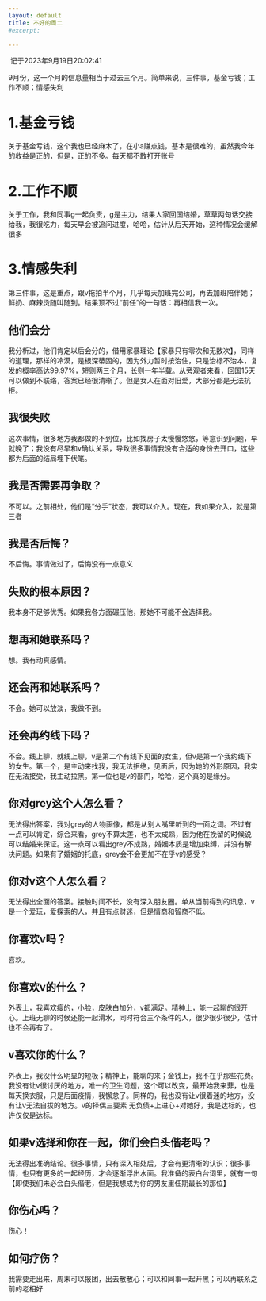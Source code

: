 ```yaml
---
layout: default
title: 不好的周二
#excerpt: 

---
```




​      记于2023年9月19日20:02:41

   9月份，这一个月的信息量相当于过去三个月。简单来说，三件事，基金亏钱；工作不顺；情感失利

# 1.基金亏钱

   关于基金亏钱，这个我也已经麻木了，在小a赚点钱，基本是很难的，虽然我今年的收益是正的，但是，正的不多。每天都不敢打开账号

# 2.工作不顺
   关于工作，我和同事g一起负责，g是主力，结果人家回国结婚，草草两句话交接给我，我很吃力，每天早会被追问进度，哈哈，估计从后天开始，这种情况会缓解很多

# 3.情感失利

   第三件事，这是重点，跟v拖拍半个月，几乎每天加班完公司，再去加班陪伴她；鲜奶、麻辣烫随叫随到。结果顶不过“前任”的一句话：再相信我一次。

##     他们会分
   我分析过，他们肯定以后会分的，借用家暴理论【家暴只有零次和无数次】，同样的道理，那样的冷漠，是根深蒂固的，因为外力暂时按治住，只是治标不治本，复发的概率高达99.97%，短则两三个月，长则一年半载。从旁观者来看，回国15天可以做到不联络，答案已经很清晰了。但是女人在面对旧爱，大部分都是无法抗拒。

##     我很失败
   这次事情，很多地方我都做的不到位，比如找房子太慢慢悠悠，等意识到问题，早就晚了；我没有尽早和v确认关系，导致很多事情我没有合适的身份去开口，这些都为后面的结局埋下伏笔。

##     我是否需要再争取？

   不可以。之前相处，他们是“分手”状态，我可以介入。现在，我如果介入，就是第三者

##     我是否后悔？

   不后悔。事情做过了，后悔没有一点意义

##     失败的根本原因？

   我本身不足够优秀。如果我各方面碾压他，那她不可能不会选择我。

##     想再和她联系吗？

   想。我有动真感情。

##     还会再和她联系吗？

   不会。她可以放淡，我做不到。

##     还会再约线下吗？

   不会。线上聊，就线上聊，v是第二个有线下见面的女生，但v是第一个我约线下的女生。第一个，是主动来找我，我无法拒绝，见面后，因为她的外形原因，我实在无法接受，我主动拉黑。第一位也是v的部门，哈哈，这个真的是缘分。
##     你对grey这个人怎么看？

   无法得出答案，我对grey的人物画像，都是从别人嘴里听到的一面之词。不过有一点可以肯定，综合来看，grey不算太差，也不太成熟，因为他在挽留的时候说可以结婚来保证。这一点可以看出grey不成熟，婚姻本质是增加束缚，并没有解决问题。如果有了婚姻的托底，grey会不会更加不在乎v的感受？
##     你对v这个人怎么看？

   无法得出全面的答案。接触时间不长，没有深入朋友圈。单从当前得到的讯息，v是一个爱玩，爱探索的人，并且有点财迷，但是情商和智商不低。
##     你喜欢v吗？

   喜欢。

##     你喜欢v的什么？

   外表上，我喜欢瘦的，小脸，皮肤白加分，v都满足。精神上，能一起聊的很开心。上班无聊的时候还能一起滑水，同时符合三个条件的人，很少很少很少，估计也不会再有了。
##     v喜欢你的什么？

   外表上，我没什么明显的短板；精神上，能聊的来；金钱上，我不在乎那些花费。我没有让v很讨厌的地方，唯一的卫生问题，这个可以改变，最开始我来菲，也是每天换衣服，只是后面疫情，我懈怠了。同样的，我也没有让v很着迷的地方，没有让v无法自拔的地方。v的择偶三要素 无负债+上进心+对她好，我是达标的，也许仅仅是达标。

##     如果v选择和你在一起，你们会白头偕老吗？

  无法得出准确结论。很多事情，只有深入相处后，才会有更清晰的认识；很多事情，也只有更多的一起经历，才会逐渐浮出水面。我准备的表白台词里，就有一句【即使我们未必会白头偕老，但是我想成为你的男友里任期最长的那位】


##     你伤心吗？

   伤心！

##     如何疗伤？

   我需要走出来，周末可以报团，出去散散心；可以和同事一起开黑；可以再联系之前的老相好